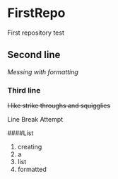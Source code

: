 # FirstRepo
First repository test

## Second line
*Messing with formatting*


### Third line
~~I like strike throughs and squigglies~~

Line Break Attempt  

####List
1. creating
2. a
3. list
4. formatted
